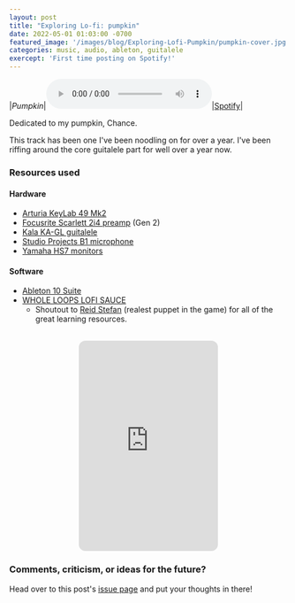 ```yaml
---
layout: post
title: "Exploring Lo-fi: pumpkin"
date: 2022-05-01 01:03:00 -0700
featured_image: '/images/blog/Exploring-Lofi-Pumpkin/pumpkin-cover.jpg'
categories: music, audio, ableton, guitalele
exercept: 'First time posting on Spotify!'
---
```


|*Pumpkin*|<audio controls><source src="/audio/pumpkin/pumpkin.mp3" type="audio/mpeg">Your browser doesn't support audio.</audio>|[Spotify](https://open.spotify.com/track/0mVjeS037eXFTZc7qlOD4h?si=8f33516160d8432a)|

Dedicated to my pumpkin, Chance.

This track has been one I've been noodling on for over a year. I've been riffing around the core guitalele part for well over a year now.

### Resources used

#### Hardware
* [Arturia KeyLab 49 Mk2](https://www.arturia.com/products/hybrid-synths/keylab49/overview)
* [Focusrite Scarlett 2i4 preamp](https://store.focusrite.com/en-gb/product/scarlett-2i4-2nd-gen/MOSC0014~MOSC0014) (Gen 2)
* [Kala KA-GL guitalele](https://kalabrand.com/products/ka-gl)
* [Studio Projects B1 microphone](http://studioprojects.com/b1.html)
* [Yamaha HS7 monitors](http://studioprojects.com/b1.html)

#### Software
* [Ableton 10 Suite](https://www.ableton.com/en/shop/live/)
* [WHOLE LOOPS LOFI SAUCE](https://wholeloops.com/product/lofi-sauce/)
    * Shoutout to [Reid Stefan](https://www.youtube.com/channel/UC4K6tc2C0hauYw5SoXNtkbA) (realest puppet in the game) for all of the great learning resources.


<br />

<div style="text-align:center"><iframe style="border-radius:12px;" src="https://open.spotify.com/embed/track/0mVjeS037eXFTZc7qlOD4h?utm_source=generator" width="50%" height="380" frameBorder="0" allowfullscreen="" allow="autoplay; clipboard-write; encrypted-media; fullscreen; picture-in-picture"></iframe></div>

### Comments, criticism, or ideas for the future?

Head over to this post's [issue page](https://github.com/mtnbonez/mtnbonez.github.io/issues/3) and put your thoughts in there!
